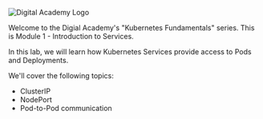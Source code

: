 ![Digital Academy Logo](/sylus/courses/kubernetes-fundamentals-2/module-1/assets/digital-academy-logo.png)

Welcome to the Digial Academy's "Kubernetes Fundamentals" series. This is Module 1 - Introduction to Services.

In this lab, we will learn how Kubernetes Services provide access to Pods and Deployments.

We'll cover the following topics:

- ClusterIP
- NodePort
- Pod-to-Pod communication